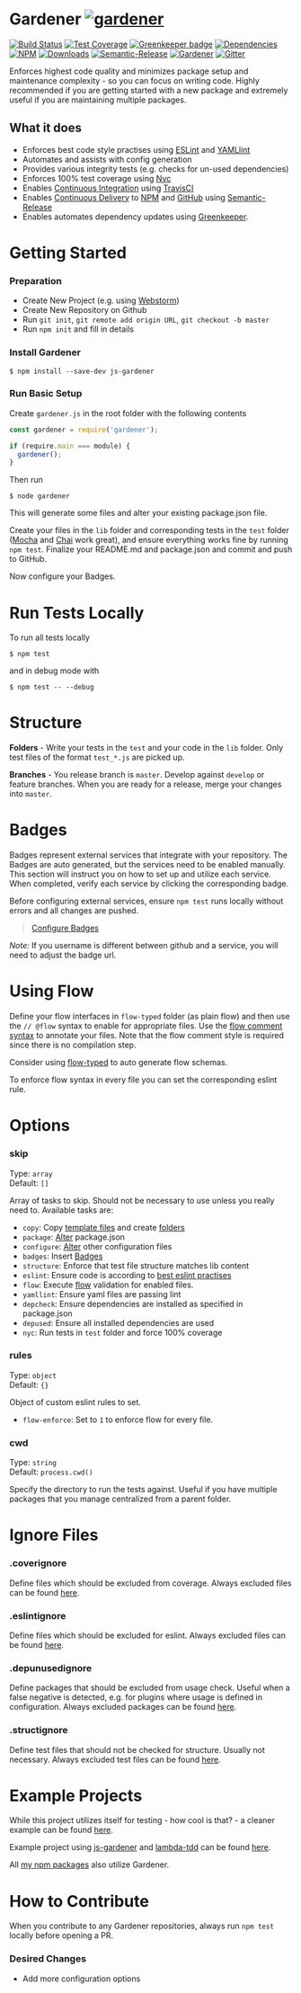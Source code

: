 # Gardener [![gardener](https://github.com/simlu/js-gardener/blob/master/assets/badge-large.svg)](https://github.com/simlu/js-gardener)

[![Build Status](https://img.shields.io/travis/simlu/js-gardener/master.svg)](https://travis-ci.org/simlu/js-gardener)
[![Test Coverage](https://img.shields.io/coveralls/simlu/js-gardener/master.svg)](https://coveralls.io/github/simlu/js-gardener?branch=master)
[![Greenkeeper badge](https://badges.greenkeeper.io/simlu/js-gardener.svg)](https://greenkeeper.io/)
[![Dependencies](https://david-dm.org/simlu/js-gardener/status.svg)](https://david-dm.org/simlu/js-gardener)
[![NPM](https://img.shields.io/npm/v/js-gardener.svg)](https://www.npmjs.com/package/js-gardener)
[![Downloads](https://img.shields.io/npm/dt/js-gardener.svg)](https://www.npmjs.com/package/js-gardener)
[![Semantic-Release](https://github.com/simlu/js-gardener/blob/master/assets/icons/semver.svg)](https://github.com/semantic-release/semantic-release)
[![Gardener](https://github.com/simlu/js-gardener/blob/master/assets/badge.svg)](https://github.com/simlu/js-gardener)
[![Gitter](https://github.com/simlu/js-gardener/blob/master/assets/icons/gitter.svg)](https://gitter.im/simlu/js-gardener)

Enforces highest code quality and minimizes package setup and maintenance complexity - so you can focus on writing code. Highly recommended if you are getting started with a new package and extremely useful if you are maintaining multiple packages.

## What it does

- Enforces best code style practises using [ESLint](https://eslint.org/) and [YAMLlint](https://github.com/nodeca/js-yaml)
- Automates and assists with config generation
- Provides various integrity tests (e.g. checks for un-used dependencies)
- Enforces 100% test coverage using [Nyc](https://github.com/istanbuljs/nyc)
- Enables [Continuous Integration](https://en.wikipedia.org/wiki/Continuous_integration) using [TravisCI](https://travis-ci.org/)
- Enables [Continuous Delivery](https://en.wikipedia.org/wiki/Continuous_delivery) to [NPM](https://www.npmjs.com/) and [GitHub](https://github.com/) using [Semantic-Release](https://github.com/semantic-release/semantic-release)
- Enables automates dependency updates using [Greenkeeper](https://greenkeeper.io/).

# Getting Started

### Preparation

- Create New Project (e.g. using [Webstorm](https://www.jetbrains.com/webstorm/download/))
- Create New Repository on Github
- Run `git init`, `git remote add origin URL`, `git checkout -b master`
- Run `npm init` and fill in details

### Install Gardener

    $ npm install --save-dev js-gardener

### Run Basic Setup

Create `gardener.js` in the root folder with the following contents

```javascript
const gardener = require('gardener');

if (require.main === module) {
  gardener();
}
```

Then run

    $ node gardener

This will generate some files and alter your existing package.json file.

Create your files in the `lib` folder and corresponding tests in the `test` folder ([Mocha](https://mochajs.org/) and [Chai](https://github.com/chaijs/chai) work great), and ensure everything works fine by running `npm test`. Finalize your README.md and package.json and commit and push to GitHub.

Now configure your Badges.

# Run Tests Locally

To run all tests locally

    $ npm test

and in debug mode with

    $ npm test -- --debug

# Structure

**Folders** - Write your tests in the `test` and your code in the `lib` folder. Only test files of the format `test_*.js` are picked up.

**Branches** - You release branch is `master`. Develop against `develop` or feature branches. When you are ready for a release, merge your changes into `master`.

# Badges

Badges represent external services that integrate with your repository. The Badges are auto generated, but the services need to be enabled manually. This section will instruct you on how to set up and utilize each service. When completed, verify each service by clicking the corresponding badge.

Before configuring external services, ensure `npm test` runs locally without errors and all changes are pushed.

> [Configure Badges](BADGES.md)

*Note:* If you username is different between github and a service, you will need to adjust the badge url.

# Using Flow

Define your flow interfaces in `flow-typed` folder (as plain flow) and then use the `// @flow` syntax to enable for appropriate files.
Use the [flow comment syntax](https://flow.org/en/docs/types/comments/) to annotate your files. Note that the flow comment style is required since there is no compilation step.

Consider using [flow-typed](https://github.com/flowtype/flow-typed) to auto generate flow schemas.

To enforce flow syntax in every file you can set the corresponding eslint rule.

# Options

### skip

Type: `array`<br>
Default: `[]`

Array of tasks to skip. Should not be necessary to use unless you really need to. Available tasks are:
- `copy`: Copy [template files](lib/templates/files) and create [folders](lib/templates/folders.json)
- `package`: [Alter](lib/templates/package.json) package.json
- `configure`: [Alter](lib/templates) other configuration files
- `badges`: Insert [Badges](lib/templates/badges.json)
- `structure`: Enforce that test file structure matches lib content
- `eslint`: Ensure code is according to [best eslint practises](lib/conf/eslint.json)
- `flow`: Execute [flow](https://flow.org) validation for enabled files.
- `yamllint`: Ensure yaml files are passing lint
- `depcheck`: Ensure dependencies are installed as specified in package.json
- `depused`: Ensure all installed dependencies are used
- `nyc`: Run tests in `test` folder and force 100% coverage

### rules

Type: `object`<br>
Default: `{}`

Object of custom eslint rules to set.
- `flow-enforce`: Set to `1` to enforce flow for every file. 

### cwd

Type: `string`<br>
Default: `process.cwd()`

Specify the directory to run the tests against. Useful if you have multiple packages that you manage centralized from a parent folder.

# Ignore Files

### .coverignore

Define files which should be excluded from coverage. Always excluded files can be found [here](lib/conf/.coverignore).

### .eslintignore

Define files which should be excluded for eslint. Always excluded files can be found [here](lib/conf/.eslintignore).

### .depunusedignore

Define packages that should be excluded from usage check. Useful when a false negative is detected, e.g. for plugins where usage is defined in configuration. Always excluded packages can be found [here](lib/conf/.depunusedignore).

### .structignore

Define test files that should not be checked for structure. Usually not necessary. Always excluded test files can be found [here](lib/conf/.structignore).

# Example Projects

While this project utilizes itself for testing - how cool is that? - a cleaner example can be found [here](test/mock).

Example project using [js-gardener](https://github.com/simlu/js-gardener) and [lambda-tdd](https://github.com/simlu/lambda-tdd) can be found [here](https://github.com/simlu/lambda-example).

All [my npm packages](https://www.npmjs.com/~simlu) also utilize Gardener.

# How to Contribute

When you contribute to any Gardener repositories, always run `npm test` locally before opening a PR.

### Desired Changes

- Add more configuration options
